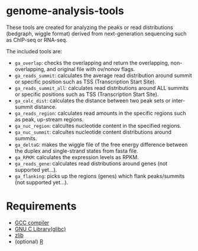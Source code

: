 genome-analysis-tools
========
These tools are created for analyzing the peaks or read distributions (bedgraph, wiggle format) derived from next-generation sequencing such as ChIP-seq or RNA-seq.

The included tools are:
* `ga_overlap`: checks the overlapping and return the overlapping, non-overlapping, and original file with ov/nonov flags.
* `ga_reads_summit`: calculates the average read distribution around summit or specific position such as TSS (Transcription Start Site).
* `ga_reads_summit_all`: calculates read distributions around ALL summits or specific positions such as TSS (Transcription Start Site).
* `ga_calc_dist`: calculates the distance between two peak sets or inter-summit distance.
* `ga_reads_region`: calculates read amounts in the specific regions such as peak, up-stream regions.
* `ga_nuc_region`: calcultes nucleotide content in the specified regions.
* `ga_nuc_summit`: calcultes nucleotide content distributions around summits.
* `ga_deltaG`: makes the wiggle file of the free energy difference between the duplex and single-strand states from fasta file.
* `ga_RPKM`: calculates the expression levels as RPKM.
* `ga_reads_gene`: calculates read distributions around genes (not supported yet...).
* `ga_flanking`: picks up the regions (genes) which flank peaks/summits (not supported yet...).

Requirements
========
* [GCC compiler](http://gcc.gnu.org/)
* [GNU C Library(glibc)](http://www.gnu.org/software/libc/)
* [zlib](http://www.zlib.net/)
* (optional) [R](http://www.r-project.org/)
